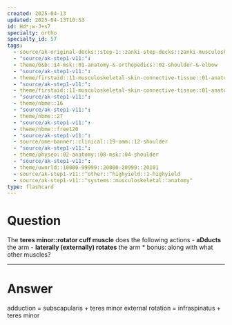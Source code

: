 ```yaml
---
created: 2025-04-13
updated: 2025-04-13T10:53
id: Hd*;w-J+s7
specialty: ortho
specialty_id: 57
tags:
  - source/ak-original-decks::step-1::zanki-step-decks::zanki-musculoskeletal::musculoskeletal-anatomy/physio-(nutricionado)
  - "source/ak-step1-v11:": 
  - theme/b&b::14-msk::01-anatomy-&-orthopedics::02-shoulder-&-elbow
  - "source/ak-step1-v11:": 
  - theme/firstaid::11-musculoskeletal-skin-connective-tissue::01-anatomy-&-physiology::01-rotator-cuff-muscles
  - "source/ak-step1-v11:": 
  - theme/firstaid::11-musculoskeletal-skin-connective-tissue::01-anatomy-&-physiology::01-rotator-cuff-muscles::teres-minor
  - "source/ak-step1-v11:": 
  - theme/nbme::16
  - "source/ak-step1-v11:": 
  - theme/nbme::27
  - "source/ak-step1-v11:": 
  - theme/nbme::free120
  - "source/ak-step1-v11:": 
  - source/ome-banner::clinical::19-omm::12-shoulder
  - "source/ak-step1-v11:": 
  - theme/physeo::02-anatomy::08-msk::04-shoulder
  - "source/ak-step1-v11:": 
  - theme/uworld::10000-99999::20000-20999::20101
  - source/ak-step1-v11::^other::^highyield::1-highyield
  - source/ak-step1-v11::^systems::musculoskeletal::anatomy"
type: flashcard
---
```


# Question
The **teres minor::rotator cuff muscle** does the following actions  - **aDducts** the arm   -  **laterally (externally) rotates** the arm   * bonus: along with what other muscles?

---

# Answer
adduction = subscapularis + teres minor external rotation = infraspinatus + teres minor